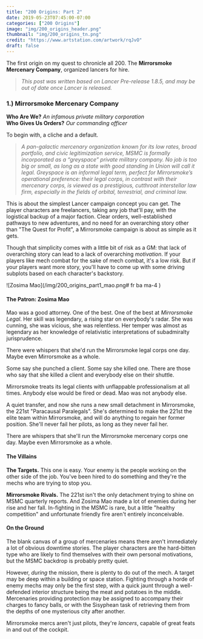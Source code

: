```yaml
---
title: "200 Origins: Part 2"
date: 2019-05-23T07:45:00-07:00
categories: ["200 Origins"]
image: "img/200_origins_header.png"
thumbnail: "img/200_origins_tn.png"
credit: "https://www.artstation.com/artwork/rqJvO"
draft: false
---
```


The first origin on my quest to chronicle all 200. The **Mirrorsmoke Mercenary Company**, organized lancers for hire.

<!--more-->
> _This post was written based on Lancer Pre-release 1.8.5, and may be out of date once Lancer is released._

### 1.) Mirrorsmoke Mercenary Company

**Who Are We?** _An infamous private military corporation_  
**Who Gives Us Orders?** _Our commanding officer_

To begin with, a cliche and a default.

> _A pan-galactic mercenary organization known for its low rates, broad portfolio, and civic legitimization service, MSMC is formally incorporated as a “greyspace” private military company. No job is too big or small, as long as a state with good standing in Union will call it legal. Greyspace is an informal legal term, perfect for Mirrorsmoke’s operational preference: their legal corps, in contrast with their mercenary corps, is viewed as a prestigious, cutthroat interstellar law firm, especially in the fields of orbital, terrestrial, and criminal law._

This is about the simplest Lancer campaign concept you can get. The player characters are freelancers, taking any job that'll pay, with the logistical backup of a major faction. Clear orders, well-established pathways to new adventures, and no need for an overarching story other than "The Quest for Profit", a Mirrorsmoke campaign is about as simple as it gets.

Though that simplicity comes with a little bit of risk as a GM: that lack of overarching story can lead to a lack of overarching _motivation_. If your players like mech combat for the sake of mech combat, it's a low risk. But if your players want more story, you'll have to come up with some driving subplots based on each character's backstory.

![Zosima Mao](/img/200_origins_part1_mao.png# fr ba ma-4 )

#### The Patron: Zosima Mao

Mao was a good attorney. One of the best. One of the best at _Mirrorsmoke Legal_. Her skill was legendary, a rising star on everybody's radar. She was cunning, she was vicious, she was relentless. Her temper was almost as legendary as her knowledge of relativistic interpretations of subadmiralty jurisprudence.

There were whispers that she'd run the Mirrorsmoke legal corps one day. Maybe even Mirrorsmoke as a whole.

Some say she punched a client. Some say she killed one. There are those who say that she killed a client and everybody else on their shuttle.

Mirrorsmoke treats its legal clients with unflappable professionalism at all times. Anybody else would be fired or dead. Mao was not anybody else.

A quiet transfer, and now she runs a new small detachment in Mirrorsmoke, the 221st "Paracausal Paralegals". She's determined to make the 221st the elite team within Mirrorsmoke, and will do anything to regain her former position. She'll never fail her pilots, as long as they never fail her.

There are whispers that she'll run the Mirrorsmoke mercenary corps one day. Maybe even Mirrorsmoke as a whole.

#### The Villains

**The Targets.** This one is easy. Your enemy is the people working on the other side of the job. You've been hired to do something and they're the mechs who are trying to stop you.

**Mirrorsmoke Rivals.** The 221st isn't the only detachment trying to shine on MSMC quarterly reports. And Zosima Mao made a lot of enemies during her rise and her fall. In-fighting in the MSMC is rare, but a little "healthy competition" and unfortunate friendly fire aren't entirely inconceivable.

#### On the Ground

The blank canvas of a group of mercenaries means there aren't immediately a lot of obvious downtime stories. The player characters are the hard-bitten type who are likely to find themselves with their own personal motivations, but the MSMC backdrop is probably pretty quiet.

However, _during_ the mission, there is plenty to do out of the mech. A target may be deep within a building or space station. Fighting through a horde of enemy mechs may only be the first step, with a quick jaunt through a well-defended interior structure being the meat and potatoes in the middle. Mercenaries providing protection may be assigned to accompany their charges to fancy balls, or with the Sisyphean task of retrieving them from the depths of one mysterious city after another.

Mirrorsmoke mercs aren't just pilots, they're _lancers_, capable of great feats in and out of the cockpit.
